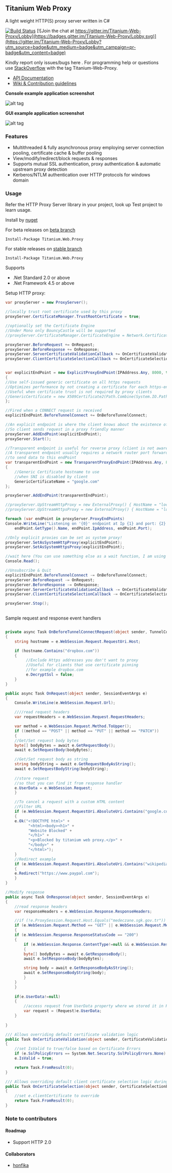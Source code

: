 ## Titanium Web Proxy

A light weight HTTP(S) proxy server written in C#

<a href="https://ci.appveyor.com/project/justcoding121/titanium-web-proxy">![Build Status](https://ci.appveyor.com/api/projects/status/rvlxv8xgj0m7lkr4?svg=true)</a> [![Join the chat at https://gitter.im/Titanium-Web-Proxy/Lobby](https://badges.gitter.im/Titanium-Web-Proxy/Lobby.svg)](https://gitter.im/Titanium-Web-Proxy/Lobby?utm_source=badge&utm_medium=badge&utm_campaign=pr-badge&utm_content=badge)

Kindly report only issues/bugs here . For programming help or questions use [StackOverflow](http://stackoverflow.com/questions/tagged/titanium-web-proxy) with the tag Titanium-Web-Proxy.

* [API Documentation](https://justcoding121.github.io/Titanium-Web-Proxy/docs/api/Titanium.Web.Proxy.ProxyServer.html)
* [Wiki & Contribution guidelines](https://github.com/justcoding121/Titanium-Web-Proxy/wiki)

**Console example application screenshot**

![alt tag](https://raw.githubusercontent.com/justcoding121/Titanium-Web-Proxy/master/examples/Titanium.Web.Proxy.Examples.Basic/Capture.PNG)

**GUI example application screenshot**

![alt tag](https://raw.githubusercontent.com/justcoding121/Titanium-Web-Proxy/master/examples/Titanium.Web.Proxy.Examples.Wpf/Capture.PNG)

### Features

* Multithreaded & fully asynchronous proxy employing server connection pooling, certificate cache & buffer pooling
* View/modify/redirect/block requests & responses
* Supports mutual SSL authentication, proxy authentication & automatic upstream proxy detection
* Kerberos/NTLM authentication over HTTP protocols for windows domain

### Usage


Refer the HTTP Proxy Server library in your project, look up Test project to learn usage. 

Install by [nuget](https://www.nuget.org/packages/Titanium.Web.Proxy)

For beta releases on [beta branch](https://github.com/justcoding121/Titanium-Web-Proxy/tree/beta)

    Install-Package Titanium.Web.Proxy

For stable releases on [stable branch](https://github.com/justcoding121/Titanium-Web-Proxy/tree/stable)

    Install-Package Titanium.Web.Proxy

Supports

 * .Net Standard 2.0 or above
 * .Net Framework 4.5 or above
 
Setup HTTP proxy:

```csharp
var proxyServer = new ProxyServer();

//locally trust root certificate used by this proxy 
proxyServer.CertificateManager.TrustRootCertificate = true;

//optionally set the Certificate Engine
//Under Mono only BouncyCastle will be supported
//proxyServer.CertificateManager.CertificateEngine = Network.CertificateEngine.BouncyCastle;

proxyServer.BeforeRequest += OnRequest;
proxyServer.BeforeResponse += OnResponse;
proxyServer.ServerCertificateValidationCallback += OnCertificateValidation;
proxyServer.ClientCertificateSelectionCallback += OnCertificateSelection;


var explicitEndPoint = new ExplicitProxyEndPoint(IPAddress.Any, 8000, true)
{
//Use self-issued generic certificate on all https requests
//Optimizes performance by not creating a certificate for each https-enabled domain
//Useful when certificate trust is not required by proxy clients
//GenericCertificate = new X509Certificate2(Path.Combine(System.IO.Path.GetDirectoryName(System.Reflection.Assembly.GetExecutingAssembly().Location), "genericcert.pfx"), "password")
};

//Fired when a CONNECT request is received
explicitEndPoint.BeforeTunnelConnect += OnBeforeTunnelConnect;

//An explicit endpoint is where the client knows about the existence of a proxy
//So client sends request in a proxy friendly manner
proxyServer.AddEndPoint(explicitEndPoint);
proxyServer.Start();

//Transparent endpoint is useful for reverse proxy (client is not aware of the existence of proxy)
//A transparent endpoint usually requires a network router port forwarding HTTP(S) packets or DNS
//to send data to this endPoint
var transparentEndPoint = new TransparentProxyEndPoint(IPAddress.Any, 8001, true)
{
	//Generic Certificate hostname to use
	//when SNI is disabled by client
	GenericCertificateName = "google.com"
};

proxyServer.AddEndPoint(transparentEndPoint);

//proxyServer.UpStreamHttpProxy = new ExternalProxy() { HostName = "localhost", Port = 8888 };
//proxyServer.UpStreamHttpsProxy = new ExternalProxy() { HostName = "localhost", Port = 8888 };

foreach (var endPoint in proxyServer.ProxyEndPoints)
Console.WriteLine("Listening on '{0}' endpoint at Ip {1} and port: {2} ",
    endPoint.GetType().Name, endPoint.IpAddress, endPoint.Port);

//Only explicit proxies can be set as system proxy!
proxyServer.SetAsSystemHttpProxy(explicitEndPoint);
proxyServer.SetAsSystemHttpsProxy(explicitEndPoint);

//wait here (You can use something else as a wait function, I am using this as a demo)
Console.Read();

//Unsubscribe & Quit
explicitEndPoint.BeforeTunnelConnect -= OnBeforeTunnelConnect;
proxyServer.BeforeRequest -= OnRequest;
proxyServer.BeforeResponse -= OnResponse;
proxyServer.ServerCertificateValidationCallback -= OnCertificateValidation;
proxyServer.ClientCertificateSelectionCallback -= OnCertificateSelection;

proxyServer.Stop();
	
```
Sample request and response event handlers

```csharp		

private async Task OnBeforeTunnelConnectRequest(object sender, TunnelConnectSessionEventArgs e)
{
    string hostname = e.WebSession.Request.RequestUri.Host;

    if (hostname.Contains("dropbox.com"))
    {
         //Exclude Https addresses you don't want to proxy
         //Useful for clients that use certificate pinning
         //for example dropbox.com
         e.DecryptSsl = false;
    }
}

public async Task OnRequest(object sender, SessionEventArgs e)
{
    Console.WriteLine(e.WebSession.Request.Url);

    ////read request headers
    var requestHeaders = e.WebSession.Request.RequestHeaders;

    var method = e.WebSession.Request.Method.ToUpper();
    if ((method == "POST" || method == "PUT" || method == "PATCH"))
    {
	//Get/Set request body bytes
	byte[] bodyBytes = await e.GetRequestBody();
	await e.SetRequestBody(bodyBytes);

	//Get/Set request body as string
	string bodyString = await e.GetRequestBodyAsString();
	await e.SetRequestBodyString(bodyString);
	
	//store request 
	//so that you can find it from response handler 
  	e.UserData = e.WebSession.Request;
    }

    //To cancel a request with a custom HTML content
    //Filter URL
    if (e.WebSession.Request.RequestUri.AbsoluteUri.Contains("google.com"))
    {
	e.Ok("<!DOCTYPE html>" +
	      "<html><body><h1>" +
	      "Website Blocked" +
	      "</h1>" +
	      "<p>Blocked by titanium web proxy.</p>" +
	      "</body>" +
	      "</html>");
    }
    //Redirect example
    if (e.WebSession.Request.RequestUri.AbsoluteUri.Contains("wikipedia.org"))
    {
	e.Redirect("https://www.paypal.com");
    }
}

//Modify response
public async Task OnResponse(object sender, SessionEventArgs e)
{
    //read response headers
    var responseHeaders = e.WebSession.Response.ResponseHeaders;

    //if (!e.ProxySession.Request.Host.Equals("medeczane.sgk.gov.tr")) return;
    if (e.WebSession.Request.Method == "GET" || e.WebSession.Request.Method == "POST")
    {
	if (e.WebSession.Response.ResponseStatusCode == "200")
	{
	    if (e.WebSession.Response.ContentType!=null && e.WebSession.Response.ContentType.Trim().ToLower().Contains("text/html"))
	    {
		byte[] bodyBytes = await e.GetResponseBody();
		await e.SetResponseBody(bodyBytes);

		string body = await e.GetResponseBodyAsString();
		await e.SetResponseBodyString(body);
	    }
	}
    }
    
    if(e.UserData!=null)
    {
	    //access request from UserData property where we stored it in RequestHandler
	    var request = (Request)e.UserData;
    }
    
}

/// Allows overriding default certificate validation logic
public Task OnCertificateValidation(object sender, CertificateValidationEventArgs e)
{
    //set IsValid to true/false based on Certificate Errors
    if (e.SslPolicyErrors == System.Net.Security.SslPolicyErrors.None)
	e.IsValid = true;

    return Task.FromResult(0);
}

/// Allows overriding default client certificate selection logic during mutual authentication
public Task OnCertificateSelection(object sender, CertificateSelectionEventArgs e)
{
    //set e.clientCertificate to override
    return Task.FromResult(0);
}
```
###  Note to contributors

#### Roadmap

* Support HTTP 2.0 

#### Collaborators

* [honfika](https://github.com/honfika)
